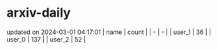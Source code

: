# arxiv-daily
updated on 2024-03-01 04:17:01
| name | count |
| - | - |
| user_1 | 36 |
| user_0 | 137 |
| user_2 | 52 |
